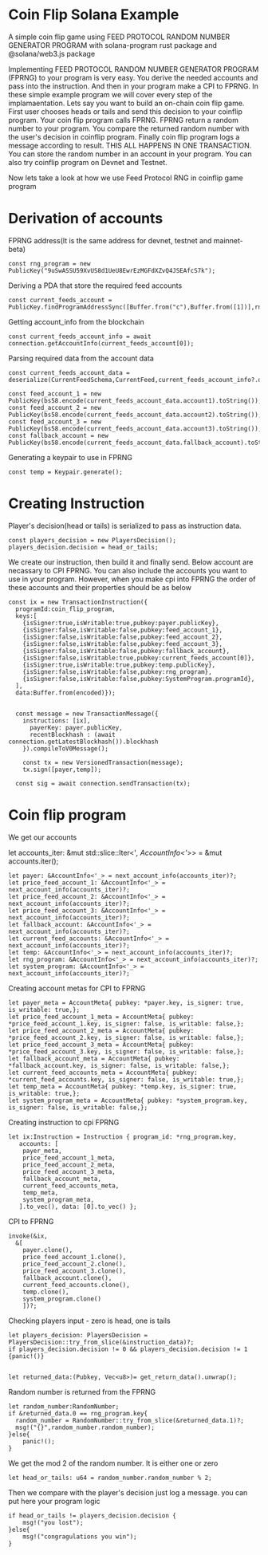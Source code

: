 # Coin Flip Solana Example
A simple coin flip game using FEED PROTOCOL RANDOM NUMBER GENERATOR PROGRAM with solana-program rust package and @solana/web3.js package


Implementing FEED PROTOCOL RANDOM NUMBER GENERATOR PROGRAM (FPRNG) to your program is very easy. You derive the needed accounts and pass into the instruction. And then in your program make a CPI to FPRNG. 
In these simple example program we will cover every step of the implamaentation.
Lets say you want to build an on-chain coin flip game. 
First user chooses heads or tails and send this decision to your coinflip program. 
Your coin flip program calls FPRNG. 
FPRNG return a random number to your program.
You compare the returned random number with the user's decision in coinflip program.
Finally coin flip program logs a message according to result.
THIS ALL HAPPENS IN ONE TRANSACTION.
You can store the random number in an account in your program.
You can also try coinflip program on Devnet and Testnet.

Now lets take a look at how we use Feed Protocol RNG in coinflip game program

# Derivation of accounts



FPRNG address(It is the same address for devnet, testnet and mainnet-beta)

    const rng_program = new PublicKey("9uSwASSU59XvUS8d1UeU8EwrEzMGFdXZvQ4JSEAfcS7k");

Deriving a PDA that store the required feed accounts

    const current_feeds_account =  PublicKey.findProgramAddressSync([Buffer.from("c"),Buffer.from([1])],rng_program);


Getting account_info from the blockchain

    const current_feeds_account_info = await connection.getAccountInfo(current_feeds_account[0]);


Parsing required data from the account data


    const current_feeds_account_data = deserialize(CurrentFeedSchema,CurrentFeed,current_feeds_account_info?.data!);
  
    const feed_account_1 = new PublicKey(bs58.encode(current_feeds_account_data.account1).toString());
    const feed_account_2 = new PublicKey(bs58.encode(current_feeds_account_data.account2).toString());
    const feed_account_3 = new PublicKey(bs58.encode(current_feeds_account_data.account3).toString());
    const fallback_account = new PublicKey(bs58.encode(current_feeds_account_data.fallback_account).toString());
  

Generating a keypair to use in FPRNG

    const temp = Keypair.generate();

# Creating Instruction

Player's decision(head or tails) is serialized to pass as instruction data. 

    const players_decision = new PlayersDecision();
    players_decision.decision = head_or_tails;
        
We create our instruction, then build it and finally send. Below account are necassary to CPI FPRNG. 
You can also include the accounts you want to use in your program. 
However, when you make cpi into FPRNG the order of these accounts and their properties should be as below

    const ix = new TransactionInstruction({
      programId:coin_flip_program,
      keys:[
        {isSigner:true,isWritable:true,pubkey:payer.publicKey},
        {isSigner:false,isWritable:false,pubkey:feed_account_1},
        {isSigner:false,isWritable:false,pubkey:feed_account_2},
        {isSigner:false,isWritable:false,pubkey:feed_account_3},
        {isSigner:false,isWritable:false,pubkey:fallback_account},
        {isSigner:false,isWritable:true,pubkey:current_feeds_account[0]},
        {isSigner:true,isWritable:true,pubkey:temp.publicKey},
        {isSigner:false,isWritable:false,pubkey:rng_program},
        {isSigner:false,isWritable:false,pubkey:SystemProgram.programId},
      ],
      data:Buffer.from(encoded)});
  
  
      const message = new TransactionMessage({
        instructions: [ix],
          payerKey: payer.publicKey,
          recentBlockhash : (await connection.getLatestBlockhash()).blockhash
        }).compileToV0Message();
    
        const tx = new VersionedTransaction(message);
        tx.sign([payer,temp]);
  
      const sig = await connection.sendTransaction(tx);
           
# Coin flip program

We get our accounts


  let accounts_iter: &mut std::slice::Iter<'_, AccountInfo<'_>> = &mut accounts.iter();

    let payer: &AccountInfo<'_> = next_account_info(accounts_iter)?;
    let price_feed_account_1: &AccountInfo<'_> = next_account_info(accounts_iter)?;
    let price_feed_account_2: &AccountInfo<'_> = next_account_info(accounts_iter)?;
    let price_feed_account_3: &AccountInfo<'_> = next_account_info(accounts_iter)?;
    let fallback_account: &AccountInfo<'_> = next_account_info(accounts_iter)?;
    let current_feed_accounts: &AccountInfo<'_> = next_account_info(accounts_iter)?;
    let temp: &AccountInfo<'_> = next_account_info(accounts_iter)?;
    let rng_program: &AccountInfo<'_> = next_account_info(accounts_iter)?;
    let system_program: &AccountInfo<'_> = next_account_info(accounts_iter)?;

Creating account metas for CPI to FPRNG


    let payer_meta = AccountMeta{ pubkey: *payer.key, is_signer: true, is_writable: true,};
    let price_feed_account_1_meta = AccountMeta{ pubkey: *price_feed_account_1.key, is_signer: false, is_writable: false,};
    let price_feed_account_2_meta = AccountMeta{ pubkey: *price_feed_account_2.key, is_signer: false, is_writable: false,};
    let price_feed_account_3_meta = AccountMeta{ pubkey: *price_feed_account_3.key, is_signer: false, is_writable: false,};
    let fallback_account_meta = AccountMeta{ pubkey: *fallback_account.key, is_signer: false, is_writable: false,};
    let current_feed_accounts_meta = AccountMeta{ pubkey: *current_feed_accounts.key, is_signer: false, is_writable: true,};
    let temp_meta = AccountMeta{ pubkey: *temp.key, is_signer: true, is_writable: true,};
    let system_program_meta = AccountMeta{ pubkey: *system_program.key, is_signer: false, is_writable: false,};


Creating instruction to cpi FPRNG

    let ix:Instruction = Instruction { program_id: *rng_program.key,
       accounts: [
        payer_meta,
        price_feed_account_1_meta,
        price_feed_account_2_meta,
        price_feed_account_3_meta,
        fallback_account_meta,
        current_feed_accounts_meta,
        temp_meta,
        system_program_meta,
       ].to_vec(), data: [0].to_vec() };

CPI to FPRNG

    invoke(&ix, 
      &[
        payer.clone(),
        price_feed_account_1.clone(),
        price_feed_account_2.clone(),
        price_feed_account_3.clone(),
        fallback_account.clone(),
        current_feed_accounts.clone(),
        temp.clone(),
        system_program.clone()
        ])?;

Checking players input - zero is head, one is tails

    let players_decision: PlayersDecision = PlayersDecision::try_from_slice(&instruction_data)?;
    if players_decision.decision != 0 && players_decision.decision != 1 {panic!()}


    let returned_data:(Pubkey, Vec<u8>)= get_return_data().unwrap();

Random number is returned from the FPRNG

    let random_number:RandomNumber;
    if &returned_data.0 == rng_program.key{
      random_number = RandomNumber::try_from_slice(&returned_data.1)?;
      msg!("{}",random_number.random_number);
    }else{
        panic!();
    }

We get the mod 2 of the random number. It is either one or zero

    let head_or_tails: u64 = random_number.random_number % 2;

Then we compare with the player's decision just log a message. you can put here your program logic

    if head_or_tails != players_decision.decision {
        msg!("you lost");
    }else{
        msg!("congragulations you win");
    }
